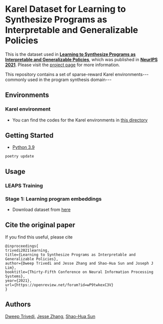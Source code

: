 # Karel Dataset for Learning to Synthesize Programs as Interpretable and Generalizable Policies

This is the dataset used in [**Learning to Synthesize Programs as Interpretable and Generalizable Policies**](https://arxiv.org/abs/2108.13643), which was published in [**NeurIPS 2021**](https://neurips.cc/Conferences/2021/). Please visit the [project page](https://clvrai.com/leaps/) for more information.

This repository contains a set of sparse-reward Karel environments---commonly used in the program synthesis domain---

## Environments

### Karel environment
- You can find the codes for the Karel environments in [this directory](./karel_env)

## Getting Started

- [Python 3.9](https://www.python.org/downloads/release/python-390/)

```
poetry update
```

## Usage

### LEAPS Training

### Stage 1: Learning program embeddings

- Download dataset from [here](https://drive.google.com/drive/folders/1CM4_1zBAXgztPX6n_D6HmavYujZSfdV4?usp=sharing)

## Cite the original paper

If you find this useful, please cite

```
@inproceedings{
trivedi2021learning,
title={Learning to Synthesize Programs as Interpretable and Generalizable Policies},
author={Dweep Trivedi and Jesse Zhang and Shao-Hua Sun and Joseph J Lim},
booktitle={Thirty-Fifth Conference on Neural Information Processing Systems},
year={2021},
url={https://openreview.net/forum?id=wP9twkexC3V}
}
```

## Authors

[Dweep Trivedi](https://dweeptrivedi.github.io/), [Jesse Zhang](https://jesbu1.github.io/), [Shao-Hua Sun](https://shaohua0116.github.io/)
